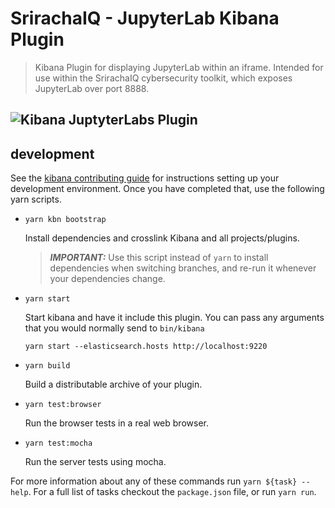 # SrirachaIQ - JupyterLab Kibana Plugin

> Kibana Plugin for displaying JupyterLab within an iframe. Intended for use within the SrirachaIQ cybersecurity toolkit, which exposes JupyterLab over port 8888.

![Kibana JuptyterLabs Plugin](https://raw.githubusercontent.com/tiburon-security/sriracha-iq/master/misc/SrirachaIQ_Kibana_Jupyter.png)
---

## development

See the [kibana contributing guide](https://github.com/elastic/kibana/blob/master/CONTRIBUTING.md) for instructions setting up your development environment. Once you have completed that, use the following yarn scripts.

  - `yarn kbn bootstrap`

    Install dependencies and crosslink Kibana and all projects/plugins.

    > ***IMPORTANT:*** Use this script instead of `yarn` to install dependencies when switching branches, and re-run it whenever your dependencies change.

  - `yarn start`

    Start kibana and have it include this plugin. You can pass any arguments that you would normally send to `bin/kibana`

      ```
      yarn start --elasticsearch.hosts http://localhost:9220
      ```

  - `yarn build`

    Build a distributable archive of your plugin.

  - `yarn test:browser`

    Run the browser tests in a real web browser.

  - `yarn test:mocha`

    Run the server tests using mocha.

For more information about any of these commands run `yarn ${task} --help`. For a full list of tasks checkout the `package.json` file, or run `yarn run`.
